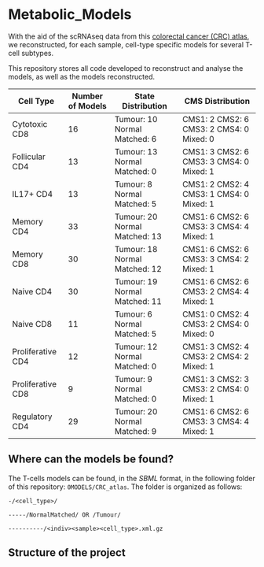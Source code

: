 # Metabolic_Models

With the aid of the scRNAseq data from this [colorectal cancer (CRC) atlas](https://github.com/saracardoso/CRC_ATLAS), we reconstructed, for each sample, cell-type specific models for several T-cell subtypes.

This repository stores all code developed to reconstruct and analyse the models, as well as the models reconstructed.

| **Cell Type**     | **Number of Models** | **State Distribution**        | **CMS Distribution**                      |
|-------------------|----------------------|-------------------------------|-------------------------------------------|
| Cytotoxic CD8     | 16                   | Tumour: 10 Normal Matched: 6  | CMS1: 2 CMS2: 6 CMS3: 2 CMS4: 0 Mixed: 0  |
| Follicular CD4    | 13                   | Tumour: 13 Normal Matched: 0  | CMS1: 3 CMS2: 6 CMS3: 3 CMS4: 0 Mixed: 1  |
| IL17+ CD4         | 13                   | Tumour: 8 Normal Matched: 5   | CMS1: 2 CMS2: 4 CMS3: 1 CMS4: 0 Mixed: 1  |
| Memory CD4        | 33                   | Tumour: 20 Normal Matched: 13 | CMS1: 6 CMS2: 6 CMS3: 3 CMS4: 4 Mixed: 1  |
| Memory CD8        | 30                   | Tumour: 18 Normal Matched: 12 | CMS1: 6 CMS2: 6 CMS3: 3 CMS4: 2 Mixed: 1  |
| Naive CD4         | 30                   | Tumour: 19 Normal Matched: 11 | CMS1: 6 CMS2: 6 CMS3: 2 CMS4: 4 Mixed: 1  |
| Naive CD8         | 11                   | Tumour: 6 Normal Matched: 5   | CMS1: 0 CMS2: 4 CMS3: 2 CMS4: 0 Mixed: 0  |
| Proliferative CD4 | 12                   | Tumour: 12 Normal Matched: 0  | CMS1: 3 CMS2: 4 CMS3: 2 CMS4: 2 Mixed: 1  |
| Proliferative CD8 | 9                    | Tumour: 9 Normal Matched: 0   | CMS1: 3 CMS2: 3 CMS3: 2 CMS4: 0 Mixed: 1  |
| Regulatory CD4    | 29                   | Tumour: 20 Normal Matched: 9  | CMS1: 6 CMS2: 6 CMS3: 3 CMS4: 4 Mixed: 1  |


## Where can the models be found?

The T-cells models can be found, in the *SBML* format, in the following folder of this repository: `0MODELS/CRC_atlas`. The folder is organized as follows:

`-/<cell_type>/`

`-----/NormalMatched/ OR /Tumour/`

`----------/<indiv><sample><cell_type>.xml.gz`


## Structure of the project



<!-- ## How to reference -->



